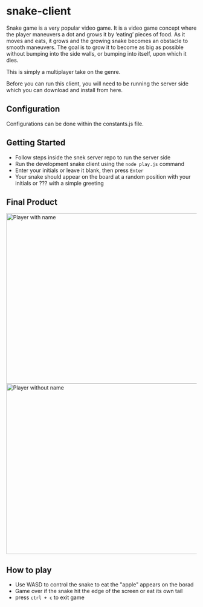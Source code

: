 # snake-client

Snake game is a very popular video game. It is a video game concept where the player maneuvers a dot and grows it by ‘eating’ pieces of food. As it moves and eats, it grows and the growing snake becomes an obstacle to smooth maneuvers. The goal is to grow it to become as big as possible without bumping into the side walls, or bumping into itself, upon which it dies.

This is simply a multiplayer take on the genre.

Before you can run this client, you will need to be running the server side which you can download and install from here.

## Configuration

Configurations can be done within the constants.js file.

## Getting Started

- Follow steps inside the snek server repo to run the server side
- Run the development snake client using the `node play.js` command
- Enter your initials or leave it blank, then press `Enter`
- Your snake should appear on the board at a random position with your initials or ??? with a simple greeting

## Final Product

<img src="./screenshots/game-screenshot.png" width="800" height="450" alt="Player with name">
<img src="./screenshots/game-screenshot-anon.png" width="800" height="450" alt="Player without name">

## How to play

- Use WASD to control the snake to eat the "apple" appears on the borad
- Game over if the snake hit the edge of the screen or eat its own tail
- press `ctrl + c` to exit game
